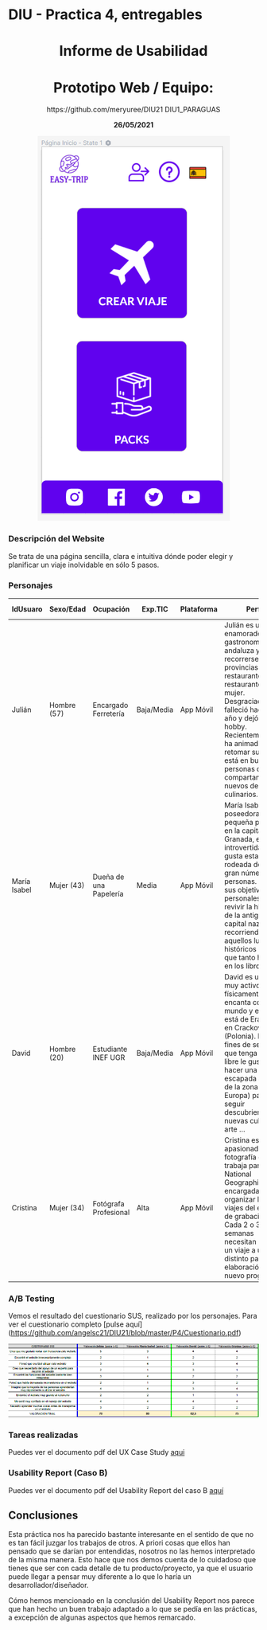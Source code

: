 # DIU - Practica 4, entregables

<h1 align="center">Informe de Usabilidad</h1>

<h1 align="center">Prototipo Web / Equipo: </h1>
<p align="center">https://github.com/meryuree/DIU21  DIU1_PARAGUAS</p>

<p align="center"><strong>26/05/2021</strong></p>

<p  align="center"><img src="pagina-inicio.png"></img></p>

<h3>Descripción del Website</h3>
Se trata de una página sencilla, clara e intuitiva dónde poder elegir y planificar un viaje inolvidable en sólo 5 pasos.

<h3>Personajes</h3>

|  IdUsuaro | Sexo/Edad | Ocupación | Exp.TIC | Plataforma | Perfil | Test | SUS Score |
|---|---|---|---|---|---|---|---|
| Julián | Hombre (57) | Encargado Ferretería | Baja/Media | App Móvil | Julián es un enamorado de la gastronomía andaluza y solía recorrerse las provincias de restaurante en restaurante con su mujer. Desgraciadamente falleció hace 1 año y dejó este hobby. Recientemente se ha animado a retomar su pasión,  está en busca de personas que la compartan y de nuevos destinos culinarios. | MeetUs | 70 | 
| María Isabel | Mujer (43) | Dueña de una Papelería | Media | App Móvil | María Isabel es poseedora de una pequeña papelería en la capital de Granada, es introvertida y no le gusta estar rodeada de un gran número de personas. Uno de sus objetivos personales es revivir la historia de la antigua capital nazarí recorriendo aquellos lugares históricos de los que tanto ha leído en los libros. | MeetUs | 80 |
| David | Hombre (20) | Estudiante INEF UGR | Baja/Media | App Móvil | David es un chico muy activo físicamente que le encanta conocer mundo y este año está de Erasmus en Crackovia (Polonia). En los fines de semana que tenga más libre le gustaría hacer una escapada a países de la zona (Centro Europa) para seguir descubriendo nuevas culturas, arte … | EasyTrip | 62.5 | 
| Cristina | Mujer (34) | Fotógrafa Profesional | Alta | App Móvil | Cristina es una apasionada de la fotografía que trabaja para National Geographic y es la encargada de organizar los viajes del equipo de grabación. Cada 2 o 3 semanas necesitan hacer un viaje a un país distinto para la elaboración de un nuevo programa.  | EasyTrip | 75 |

<h3>A/B Testing</h3>

Vemos el resultado del cuestionario SUS, realizado por los personajes. Para ver el cuestionario completo [pulse aquí] (https://github.com/angelsc21/DIU21/blob/master/P4/Cuestionario.pdf)

<p  align="center"><img src="imagen_SUS.PNG"></img></p>

<h3>Tareas realizadas</h3>

Puedes ver el documento pdf del UX Case Study [aqui](https://github.com/angelsc21/DIU21/blob/master/P4/UXCaseStudy-review_PARAGUAS.pdf)

<h3>Usability Report (Caso B)</h3>

Puedes ver el documento pdf del Usability Report del caso B [aquí](https://github.com/angelsc21/DIU21/blob/master/P4/UsabilityReportB.pdf)

## Conclusiones
Esta práctica nos ha parecido bastante interesante en el sentido de que no es tan fácil juzgar los trabajos de otros. A priori cosas que ellos han pensado que se darían por entendidas, nosotros no las hemos interpretado de la misma manera. Esto hace que nos demos cuenta de lo cuidadoso que tienes que ser con cada detalle de tu producto/proyecto, ya que el usuario puede llegar a pensar muy diferente a lo que lo haría un desarrollador/diseñador. 

Cómo hemos mencionado en la conclusión del Usability Report nos parece que han hecho un buen trabajo adaptado a lo que se pedía en las prácticas, a excepción de algunas aspectos que hemos remarcado.
